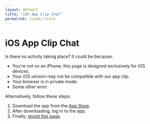 ```yaml
---
layout: default
title: "iOS App Clip Chat"
permalink: /code/:title
---
```

<meta name="apple-itunes-app" content="app-id=com.ajayjapan.translatechat, app-clip-bundle-id=com.ajayjapan.translatechat.Clip, app-clip-display=card">

<div class="lg:col-span-8 pb-10 min-h-screen text-slate-700">
<div class="max-w-3xl mx-auto text-left">
    <h1>iOS App Clip Chat</h1>
    <p>Is there no activity taking place? It could be because:</p>
    <ul>
        <li>You're not on an iPhone; this page is designed exclusively for iOS devices.</li>
        <li>Your iOS version may not be compatible with our app clip.</li>
        <li>Your browser is in private mode.</li>
        <li>Some other error.</li>
    </ul>
    <p>Alternatively, follow these steps:</p>
    <ol>
        <li>Download the app from the <a class="underline" target="_blank" href="https://apps.apple.com/us/app/ai-translatechat/id6448480426">App Store</a>.</li>
        <li>After downloading, log in to the app.</li>
        <li>Finally, <a class="underline" target="_blank" href="#">revisit this page</a>.</li>
    </ol>
</div>
